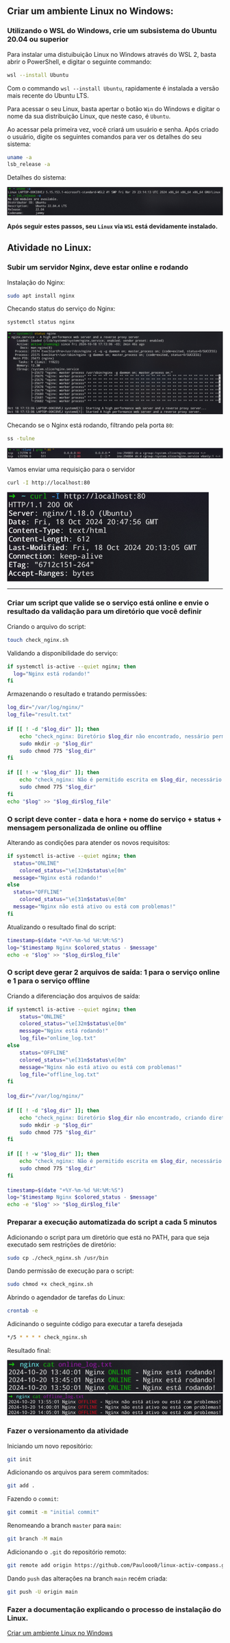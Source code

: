 ## Criar um ambiente Linux no Windows:

### Utilizando o WSL do Windows, crie um subsistema do Ubuntu 20.04 ou superior

Para instalar uma distuibuição Linux no Windows através do WSL 2, basta abrir o PowerShell, e digitar o seguinte commando:
```bash
wsl --install Ubuntu
```
Com o commando `wsl --install Ubuntu`, rapidamente é instalada a versão mais recente do Ubuntu LTS.

Para acessar o seu Linux, basta apertar o botão `Win` do Windows e digitar o nome da sua distribuição Linux, que neste caso, é `Ubuntu`.

Ao acessar pela primeira vez, você criará um usuário e senha. Após criado o usuário, digite os seguintes comandos para ver os detalhes do seu sistema:
```bash
uname -a
lsb_release -a
```

Detalhes do sistema:

<img src="img/image1.png">

**Após seguir estes passos, seu `Linux` via `WSL` está devidamente instalado.**

## Atividade no Linux:
### Subir um servidor Nginx, deve estar online e rodando

Instalação do Nginx:
```bash
sudo apt install nginx
```

Checando status do serviço do Nginx:
```bash
systemctl status nginx
```
<img src="img/image2.png">

Checando se o Nginx está rodando, filtrando pela porta `80`:
```bash
ss -tulne
```
<img src="img/image3.png">

Vamos enviar uma requisição para o servidor
```bash
curl -I http://localhost:80
```
<img src="img/image4.png">

---

### Criar um script que valide se o serviço está online e envie o resultado da validação para um diretório que você definir

Criando o arquivo do script:
```bash
touch check_nginx.sh
```

Validando a disponibilidade do serviço:
```bash
if systemctl is-active --quiet nginx; then
  log="Nginx está rodando!"
fi
```

Armazenando o resultado e tratando permissões:
```bash
log_dir="/var/log/nginx/"
log_file="result.txt"

if [[ ! -d "$log_dir" ]]; then
	echo "check_nginx: Diretório $log_dir não encontrado, nessário permissão para criar diretório"
	sudo mkdir -p "$log_dir"
	sudo chmod 775 "$log_dir"
fi

if [[ ! -w "$log_dir" ]]; then
	echo "check_nginx: Não é permitido escrita em $log_dir, necessário permissão para prosseguir"
	sudo chmod 775 "$log_dir"
fi
echo "$log" >> "$log_dir$log_file"
```

### O script deve conter - data e hora + nome do serviço + status + mensagem personalizada de online ou offline

Alterando as condições para atender os novos requisitos:
```bash
if systemctl is-active --quiet nginx; then
  status="ONLINE"
	colored_status="\e[32m$status\e[0m"
  message="Nginx está rodando!"
else
  status="OFFLINE"
	colored_status="\e[31m$status\e[0m"
  message="Nginx não está ativo ou está com problemas!"
fi
```

Atualizando o resultado final do script:
```bash
timestamp=$(date "+%Y-%m-%d %H:%M:%S")
log="$timestamp Nginx $colored_status - $message"
echo -e "$log" >> "$log_dir$log_file"
```

### O script deve gerar 2 arquivos de saída: 1 para o serviço online e 1 para o serviço offline

Criando a diferenciação dos arquivos de saída:
```bash
if systemctl is-active --quiet nginx; then
	status="ONLINE"
	colored_status="\e[32m$status\e[0m"
	message="Nginx está rodando!"
	log_file="online_log.txt"
else
	status="OFFLINE"
	colored_status="\e[31m$status\e[0m"
	message="Nginx não está ativo ou está com problemas!"
	log_file="offline_log.txt"
fi

log_dir="/var/log/nginx/"

if [[ ! -d "$log_dir" ]]; then
	echo "check_nginx: Diretório $log_dir não encontrado, criando diretório"
	sudo mkdir -p "$log_dir"
	sudo chmod 775 "$log_dir"
fi

if [[ ! -w "$log_dir" ]]; then
	echo "check_nginx: Não é permitido escrita em $log_dir, necessário permissão para prosseguir"
	sudo chmod 775 "$log_dir"
fi

timestamp=$(date "+%Y-%m-%d %H:%M:%S")
log="$timestamp Nginx $colored_status - $message"
echo -e "$log" >> "$log_dir$log_file"
```

### Preparar a execução automatizada do script a cada 5 minutos
Adicionando o script para um diretório que está no PATH, para que seja executado sem restrições de diretório:
```bash
sudo cp ./check_nginx.sh /usr/bin
```

Dando permissão de execução para o script:
```bash
sudo chmod +x check_nginx.sh
```

Abrindo o agendador de tarefas do Linux:
```bash
crontab -e
```

Adicinando o seguinte código para executar a tarefa desejada
```bash
*/5 * * * * check_nginx.sh
```

Resultado final:

<img src="img/image5.png">
<img src="img/image6.png">

### Fazer o versionamento da atividade

Iniciando um novo repositório:
```bash
git init
```
Adicionando os arquivos para serem commitados:
```bash
git add .
```
Fazendo o `commit`:
```bash
git commit -m "initial commit"
```
Renomeando a branch `master` para `main`:
```bash
git branch -M main
```
Adicionando o `.git` do repositório remoto:
```bash
git remote add origin https://github.com/Paulooo0/linux-activ-compass.git
```
Dando `push` das alterações na branch `main` recém criada:
```bash
git push -U origin main
```

### Fazer a documentação explicando o processo de instalação do Linux.
[Criar um ambiente Linux no Windows](#Criar-um-ambiente-Linux-no-Windows)
